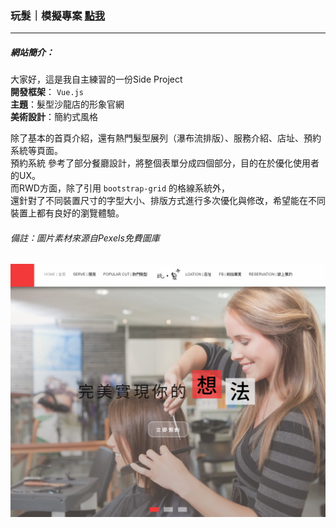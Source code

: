 ### 玩髮｜模擬專案 [點我](https://yuntaolin.github.io/play-hair/dist/index.html#/)
***
##### 網站簡介：
大家好，這是我自主練習的一份Side Project   
**開發框架**： `Vue.js`        
**主題**：髮型沙龍店的形象官網  
**美術設計**：簡約式風格      

除了基本的首頁介紹，還有熱門髮型展列（瀑布流排版）、服務介紹、店址、預約系統等頁面。  
預約系統 參考了部分餐廳設計，將整個表單分成四個部分，目的在於優化使用者的UX。   
而RWD方面，除了引用 `bootstrap-grid` 的格線系統外，   
還針對了不同裝置尺寸的字型大小、排版方式進行多次優化與修改，希望能在不同裝置上都有良好的瀏覽體驗。  
    
      
###### 備註：圖片素材來源自Pexels免費圖庫
![Alt text](https://github.com/YunTaoLin/play-hair/blob/master/Screenshots/%E6%93%B7%E5%8F%96.PNG)

